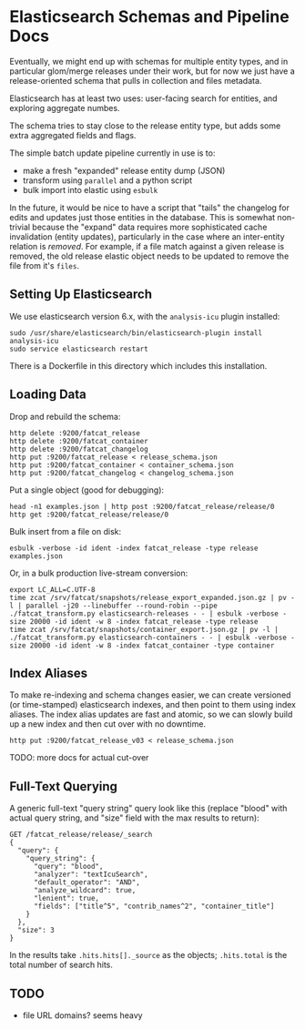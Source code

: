 
# Elasticsearch Schemas and Pipeline Docs

Eventually, we might end up with schemas for multiple entity types, and in
particular glom/merge releases under their work, but for now we just have a
release-oriented schema that pulls in collection and files metadata.

Elasticsearch has at least two uses: user-facing search for entities, and
exploring aggregate numbes.

The schema tries to stay close to the release entity type, but adds some extra
aggregated fields and flags.

The simple batch update pipeline currently in use is to:

- make a fresh "expanded" release entity dump (JSON)
- transform using `parallel` and a python script
- bulk import into elastic using `esbulk`

In the future, it would be nice to have a script that "tails" the changelog for
edits and updates just those entities in the database. This is somewhat
non-trivial because the "expand" data requires more sophisticated cache
invalidation (entity updates), particularly in the case where an inter-entity
relation is *removed*. For example, if a file match against a given release is
removed, the old release elastic object needs to be updated to remove the file
from it's `files`.

## Setting Up Elasticsearch

We use elasticsearch version 6.x, with the `analysis-icu` plugin installed:

    sudo /usr/share/elasticsearch/bin/elasticsearch-plugin install analysis-icu
    sudo service elasticsearch restart

There is a Dockerfile in this directory which includes this installation.

## Loading Data

Drop and rebuild the schema:

    http delete :9200/fatcat_release
    http delete :9200/fatcat_container
    http delete :9200/fatcat_changelog
    http put :9200/fatcat_release < release_schema.json
    http put :9200/fatcat_container < container_schema.json
    http put :9200/fatcat_changelog < changelog_schema.json

Put a single object (good for debugging):

    head -n1 examples.json | http post :9200/fatcat_release/release/0
    http get :9200/fatcat_release/release/0

Bulk insert from a file on disk:

    esbulk -verbose -id ident -index fatcat_release -type release examples.json

Or, in a bulk production live-stream conversion:

    export LC_ALL=C.UTF-8
    time zcat /srv/fatcat/snapshots/release_export_expanded.json.gz | pv -l | parallel -j20 --linebuffer --round-robin --pipe ./fatcat_transform.py elasticsearch-releases - - | esbulk -verbose -size 20000 -id ident -w 8 -index fatcat_release -type release
    time zcat /srv/fatcat/snapshots/container_export.json.gz | pv -l | ./fatcat_transform.py elasticsearch-containers - - | esbulk -verbose -size 20000 -id ident -w 8 -index fatcat_container -type container

## Index Aliases

To make re-indexing and schema changes easier, we can create versioned (or
time-stamped) elasticsearch indexes, and then point to them using index
aliases. The index alias updates are fast and atomic, so we can slowly build up
a new index and then cut over with no downtime.

    http put :9200/fatcat_release_v03 < release_schema.json

TODO: more docs for actual cut-over

## Full-Text Querying

A generic full-text "query string" query look like this (replace "blood" with
actual query string, and "size" field with the max results to return):

    GET /fatcat_release/release/_search
    {
      "query": {
        "query_string": {
          "query": "blood",
          "analyzer": "textIcuSearch",
          "default_operator": "AND",
          "analyze_wildcard": true,
          "lenient": true,
          "fields": ["title^5", "contrib_names^2", "container_title"]
        }
      },
      "size": 3
    }

In the results take `.hits.hits[]._source` as the objects; `.hits.total` is the
total number of search hits.

## TODO

- file URL domains? seems heavy

